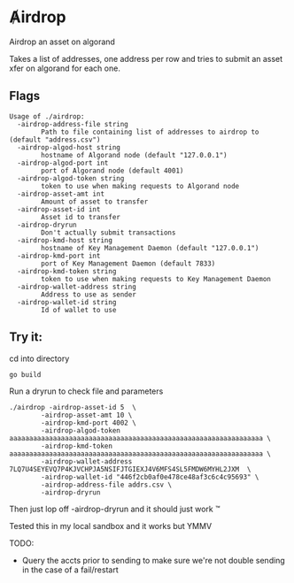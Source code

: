 # Ⱥirdrop
Airdrop an asset on algorand

Takes a list of addresses, one address per row and tries to submit an asset xfer on algorand for each one.


Flags
-----

```
Usage of ./airdrop:
  -airdrop-address-file string
        Path to file containing list of addresses to airdrop to (default "address.csv")
  -airdrop-algod-host string
        hostname of Algorand node (default "127.0.0.1")
  -airdrop-algod-port int
        port of Algorand node (default 4001)
  -airdrop-algod-token string
        token to use when making requests to Algorand node
  -airdrop-asset-amt int
        Amount of asset to transfer
  -airdrop-asset-id int
        Asset id to transfer
  -airdrop-dryrun
        Don't actually submit transactions
  -airdrop-kmd-host string
        hostname of Key Management Daemon (default "127.0.0.1")
  -airdrop-kmd-port int
        port of Key Management Daemon (default 7833)
  -airdrop-kmd-token string
        token to use when making requests to Key Management Daemon
  -airdrop-wallet-address string
        Address to use as sender
  -airdrop-wallet-id string
        Id of wallet to use

```



Try it:
------


cd into directory
```
go build 
```

Run a dryrun to check file and parameters
```
./airdrop -airdrop-asset-id 5  \
        -airdrop-asset-amt 10 \
        -airdrop-kmd-port 4002 \
        -airdrop-algod-token aaaaaaaaaaaaaaaaaaaaaaaaaaaaaaaaaaaaaaaaaaaaaaaaaaaaaaaaaaaaaaaa \
        -airdrop-kmd-token aaaaaaaaaaaaaaaaaaaaaaaaaaaaaaaaaaaaaaaaaaaaaaaaaaaaaaaaaaaaaaaa \
        -airdrop-wallet-address 7LQ7U4SEYEVQ7P4KJVCHPJA5NSIFJTGIEXJ4V6MFS4SL5FMDW6MYHL2JXM  \
        -airdrop-wallet-id "446f2cb0af0e478ce48af3c6c4c95693" \
        -airdrop-address-file addrs.csv \
        -airdrop-dryrun
```

Then just lop off -airdrop-dryrun and it should just work ™


Tested this in my local sandbox and it works but YMMV

TODO:
 - Query the accts prior to sending to make sure we're not double sending in the case of a fail/restart

